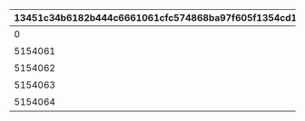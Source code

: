 |13451c34b6182b444c6661061cfc574868ba97f605f1354cd1db4b66f0909503|8cd24a881cbd2ddd92c6d55e51ac8b7681069310e5dbd1da863ce59d9526bf2e|9ce322f0610aeaa59ad0be4937ec335ff7c4f66eba0131034b0bfca67ee312da|7c5bc27a2882496e3cf516aa4790839761c9161c1fb65285d48c3621aa3cffa4|785a8600022f3123224e21f85f4d92de063ced7e8b668357230a48576c747dba|27e62d9e6ab6431e77500a6698a1550b092f1336097e3530475a4be3e8dc55ac|2a49bb710f65dee1ac96e6f01862d6e0baf9ef1605ffcf8ae07704891a9977d8|034541e849b9b8ff30c6de207f0147c5e4a9c36b6f280b8d3e6dd92d11b3ca0d|
| --- | --- | --- | --- | --- | --- | --- | --- |
|0|10154|60|91002|8|出張！　アルケス錬金堂|2024/09/30 12:00:00|5154061|
|5154061|10154|60|91002|8|抜け駆け禁止！|2024/09/30 12:00:00|5154062|
|5154062|10154|60|91002|8|空飛ぶお友だち|2024/10/01 12:00:00|5154063|
|5154063|10154|60|91002|8|ハイになれるミルク？ あるよ|2024/10/02 12:00:00|5154064|
|5154064|10154|60|91002|8|一日アイドル記？|2024/10/03 12:00:00|5154065|
